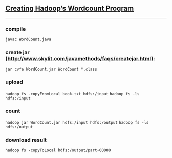 ## <a href="https://amodernstory.com/2014/09/23/hadoop-on-mac-osx-yosemite-part-2/">Creating Hadoop’s Wordcount Program</a>

---


### compile
<code>javac WordCount.java</code>

### create jar (http://www.skylit.com/javamethods/faqs/createjar.html):
<code>jar cvfe WordCount.jar WordCount *.class</code>

### upload
<code>hadoop fs -copyFromLocal book.txt hdfs:/input</code>
<code>hadoop fs -ls hdfs:/input</code>

### count
<code>hadoop jar WordCount.jar hdfs:/input hdfs:/output</code>
<code>hadoop fs -ls hdfs:/output</code>

### download result
<code>hadoop fs -copyToLocal hdfs:/output/part-00000</code>
